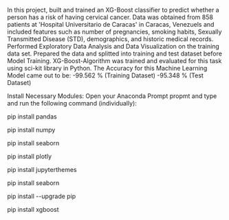 In this project, built and trained an XG-Boost classifier to predict whether a person has a risk of having cervical cancer. Data was obtained from 858 patients at 'Hospital Universitario de Caracas' in Caracas, Venezuels and included features such as number of pregnancies, smoking habits, Sexually Transmitted Disease (STD), demographics, and historic medical records. Performed Exploratory Data Analysis and Data Visualization on the training data set. Prepared the data and splitted into training and test dataset before Model Training. XG-Boost-Algorithm was trained and evaluated for this task using sci-kit library in Python. The Accuracy for this Machine Learning Model came out to be: -99.562 % (Training Dataset) -95.348 % (Test Dataset)



Install Necessary Modules:
Open your Anaconda Prompt propmt and type and run the following command (individually):

  pip install pandas
  
  pip install numpy 
  
  pip install seaborn
  
  pip install plotly
  
  pip install jupyterthemes
  
  pip install seaborn
  
  pip install --upgrade pip
  
  pip install xgboost


